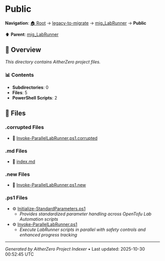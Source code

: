 # Public

**Navigation**: [🏠 Root](../../../index.md) → [legacy-to-migrate](../../index.md) → [mig_LabRunner](../index.md) → **Public**

⬆️ **Parent**: [mig_LabRunner](../index.md)

## 📖 Overview

*This directory contains AitherZero project files.*

### 📊 Contents

- **Subdirectories**: 0
- **Files**: 5
- **PowerShell Scripts**: 2

## 📄 Files

### .corrupted Files

- 📄 [Invoke-ParallelLabRunner.ps1.corrupted](./Invoke-ParallelLabRunner.ps1.corrupted)

### .md Files

- 📝 [index.md](./index.md)

### .new Files

- 📄 [Invoke-ParallelLabRunner.ps1.new](./Invoke-ParallelLabRunner.ps1.new)

### .ps1 Files

- ⚙️ [Initialize-StandardParameters.ps1](./Initialize-StandardParameters.ps1)
  - *Provides standardized parameter handling across OpenTofu Lab Automation scripts*
- ⚙️ [Invoke-ParallelLabRunner.ps1](./Invoke-ParallelLabRunner.ps1)
  - *Execute LabRunner scripts in parallel with safety controls and enhanced progress tracking*

---

*Generated by AitherZero Project Indexer* • Last updated: 2025-10-30 00:52:45 UTC

